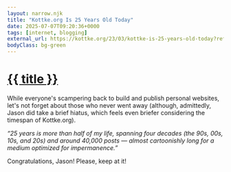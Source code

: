 ```yaml
---
layout: narrow.njk
title: "Kottke.org Is 25 Years Old Today"
date: 2025-07-07T09:20:36+0000
tags: [internet, blogging]
external_url: https://kottke.org/23/03/kottke-is-25-years-old-today?ref=daniel.pizza
bodyClass: bg-green
---
```


<h1><a href="{{ external_url }}">{{ title }}</a></h1>

While everyone's scampering back to build and publish personal websites, let's not forget about those who never went away (although, admittedly, Jason did take a brief hiatus, which feels even briefer considering the timespan of Kottke.org).  

_“25 years is more than half of my life, spanning four decades (the 90s, 00s, 10s, and 20s) and around 40,000 posts — almost cartoonishly long for a medium optimized for impermanence.”_

Congratulations, Jason! Please, keep at it! 